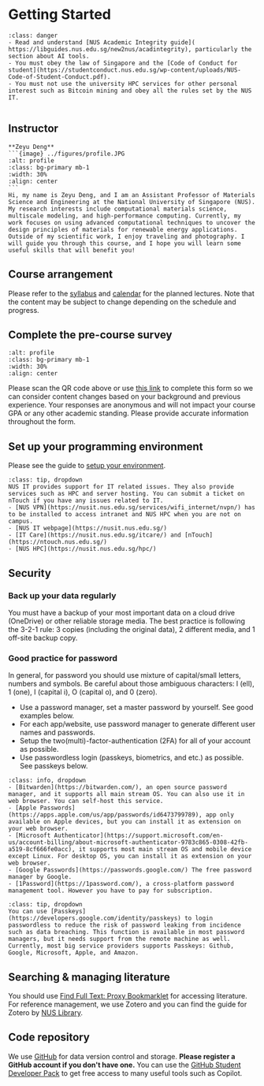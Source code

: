 # Getting Started
````{admonition} **Academic Integrity**
:class: danger
- Read and understand [NUS Academic Integrity guide](
https://libguides.nus.edu.sg/new2nus/acadintegrity), particularly the section about AI tools.
- You must obey the law of Singapore and the [Code of Conduct for student](https://studentconduct.nus.edu.sg/wp-content/uploads/NUS-Code-of-Student-Conduct.pdf). 
- You must not use the university HPC services for other personal interest such as Bitcoin mining and obey all the rules set by the NUS IT.  


````

## Instructor
````{card}
**Zeyu Deng**
```{image} ../figures/profile.JPG
:alt: profile
:class: bg-primary mb-1
:width: 30%
:align: center
```
Hi, my name is Zeyu Deng, and I am an Assistant Professor of Materials Science and Engineering at the National University of Singapore (NUS). My research interests include computational materials science, multiscale modeling, and high-performance computing. Currently, my work focuses on using advanced computational techniques to uncover the design principles of materials for renewable energy applications. Outside of my scientific work, I enjoy traveling and photography. I will guide you through this course, and I hope you will learn some useful skills that will benefit you!
````

## Course arrangement
Please refer to the [syllabus](../syllabus.md) and [calendar](../calendar.md) for the planned lectures. Note that the content may be subject to change depending on the schedule and progress.

## Complete the pre-course survey
```{image} ../figures/pre-course_survey.png
:alt: profile
:class: bg-primary mb-1
:width: 30%
:align: center
```
Please scan the QR code above or use [this link](https://forms.office.com/r/mUfEwsjP3E?origin=lprLink) to complete this form so we can consider content changes based on your background and previous experience. Your responses are anonymous and will not impact your course GPA or any other academic standing. Please provide accurate information throughout the form.

## Set up your programming environment
Please see the guide to [setup your environment](setup.md).

```{admonition} NUS IT
:class: tip, dropdown
NUS IT provides support for IT related issues. They also provide services such as HPC and server hosting. You can submit a ticket on nTouch if you have any issues related to IT.
- [NUS VPN](https://nusit.nus.edu.sg/services/wifi_internet/nvpn/) has to be installed to access intranet and NUS HPC when you are not on campus. 
- [NUS IT webpage](https://nusit.nus.edu.sg/)
- [IT Care](https://nusit.nus.edu.sg/itcare/) and [nTouch](https://ntouch.nus.edu.sg/)
- [NUS HPC](https://nusit.nus.edu.sg/hpc/)
```
## Security
### Back up your data regularly
You must have a backup of your most important data on a cloud drive (OneDrive) or other reliable storage media. The best practice is following the 3-2-1 rule: 3 copies (including the original data), 2 different media, and 1 off-site backup copy.

### Good practice for password 
In general, for password you should use mixture of capital/small letters, numbers and symbols. Be careful about those ambiguous characters: l (ell), 1 (one), I (capital i), O (capital o), and 0 (zero). 

- Use a password manager, set a master password by yourself. See good examples below.
- For each app/website, use password manager to generate different user names and passwords.
- Setup the two(multi)-factor-authentication (2FA) for all of your account as possible.
- Use passwordless login (passkeys, biometrics, and etc.) as possible. See passkeys below.

```{admonition} Examples of password manager
:class: info, dropdown
- [Bitwarden](https://bitwarden.com/), an open source password manager, and it supports all main stream OS. You can also use it in web browser. You can self-host this service.
- [Apple Passwords](https://apps.apple.com/us/app/passwords/id6473799789), app only available on Apple devices, but you can install it as extension on your web browser.
- [Microsoft Authenticator](https://support.microsoft.com/en-us/account-billing/about-microsoft-authenticator-9783c865-0308-42fb-a519-8cf666fe0acc), it supports most main stream OS and mobile device except Linux. For desktop OS, you can install it as extension on your web browser.
- [Google Passwords](https://passwords.google.com/) The free password manager by Google.
- [1Password](https://1password.com/), a cross-platform password management tool. However you have to pay for subscription.

```

```{admonition} Passkeys
:class: tip, dropdown
You can use [Passkeys](https://developers.google.com/identity/passkeys) to login passwordless to reduce the risk of password leaking from incidence such as data breaching. This function is available in most password managers, but it needs support from the remote machine as well. Currently, most big service providers supports Passkeys: Github, Google, Microsoft, Apple, and Amazon.
```

## Searching & managing literature
You should use [Find Full Text: Proxy Bookmarklet](https://libguides.nus.edu.sg/findfulltext/proxybookmark) for accessing literature. For reference management, we use Zotero and you can find the guide for Zotero by [NUS Library](https://libguides.nus.edu.sg/referencemanagement/zotero).

## Code repository

We use [GitHub](https://www.github.com) for data version control and storage. **Please register a GitHub account if you don't have one.** You can use the [GitHub Student Developer Pack](https://education.github.com/pack) to get free access to many useful tools such as Copilot.